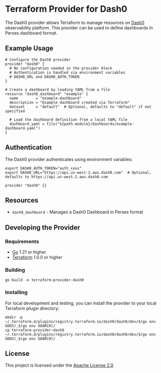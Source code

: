 # Terraform Provider for Dash0

The Dash0 provider allows Terraform to manage resources on [Dash0](https://dash0.com) observability platform. This provider can be used to define dashboards in Perses dashboard format.

## Example Usage

```hcl
# Configure the Dash0 provider
provider "dash0" {
  # No configuration needed in the provider block
  # Authentication is handled via environment variables
  # DASH0_URL and DASH0_AUTH_TOKEN
}

# Create a dashboard by loading YAML from a file
resource "dash0_dashboard" "example" {
  name        = "example-dashboard"
  description = "Example dashboard created via Terraform"
  dataset     = "default"  # Optional, defaults to "default" if not specified

  # Load the dashboard definition from a local YAML file
  dashboard_yaml = file("${path.module}/dashboards/example-dashboard.yaml")
}

```

## Authentication

The Dash0 provider authenticates using environment variables:

```shell
export DASH0_AUTH_TOKEN="auth_xxxx"
export DASH0_URL="https://api.us-west-2.aws.dash0.com"  # Optional, defaults to https://api.us-west-2.aws.dash0.com
```

```hcl
provider "dash0" {}
```

## Resources

- `dash0_dashboard` - Manages a Dash0 Dashboard in Perses format

## Developing the Provider

### Requirements

- [Go](https://golang.org/doc/install) 1.21 or higher
- [Terraform](https://developer.hashicorp.com/terraform/downloads) 1.0.0 or higher

### Building

```shell
go build -o terraform-provider-dash0
```

### Installing

For local development and testing, you can install the provider to your local Terraform plugin directory:

```shell
mkdir -p ~/.terraform.d/plugins/registry.terraform.io/dash0/dash0/dev/$(go env GOOS)_$(go env GOARCH)/
cp terraform-provider-dash0 ~/.terraform.d/plugins/registry.terraform.io/dash0/dash0/dev/$(go env GOOS)_$(go env GOARCH)/
```

## License

This project is licensed under the [Apache License 2.0](LICENSE).
